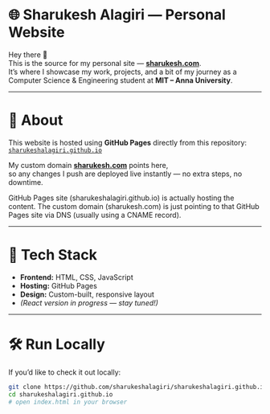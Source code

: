 # 🌐 Sharukesh Alagiri — Personal Website

Hey there 👋  
This is the source for my personal site — [**sharukesh.com**](https://sharukesh.com).  
It’s where I showcase my work, projects, and a bit of my journey as a Computer Science & Engineering student at **MIT – Anna University**.

---

# 🚀 About
This website is hosted using **GitHub Pages** directly from this repository:  
[`sharukeshalagiri.github.io`](https://github.com/sharukeshalagiri/sharukeshalagiri.github.io)

My custom domain [**sharukesh.com**](https://sharukesh.com) points here,  
so any changes I push are deployed live instantly — no extra steps, no downtime.

GitHub Pages site (sharukeshalagiri.github.io) is actually hosting the content.
The custom domain (sharukesh.com) is just pointing to that GitHub Pages site via DNS (usually using a CNAME record).

---

# 🧩 Tech Stack
- **Frontend:** HTML, CSS, JavaScript  
- **Hosting:** GitHub Pages  
- **Design:** Custom-built, responsive layout  
- *(React version in progress — stay tuned!)*

---

# 🛠️ Run Locally
If you’d like to check it out locally:

```bash
git clone https://github.com/sharukeshalagiri/sharukeshalagiri.github.io
cd sharukeshalagiri.github.io
# open index.html in your browser

